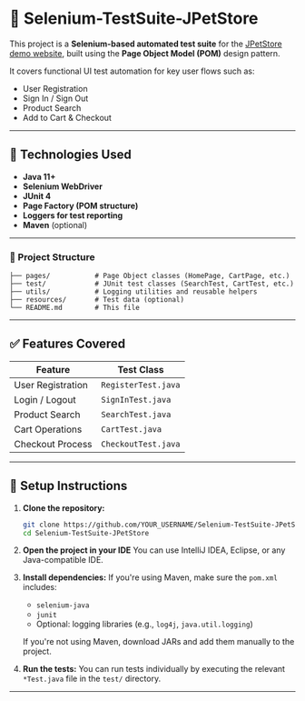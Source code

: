 # 🧪 Selenium-TestSuite-JPetStore

This project is a **Selenium-based automated test suite** for the [JPetStore demo website](https://jpetstore.aspectran.com/), built using the **Page Object Model (POM)** design pattern.

It covers functional UI test automation for key user flows such as:
- User Registration
- Sign In / Sign Out
- Product Search
- Add to Cart & Checkout

---

## 🚀 Technologies Used

- **Java 11+**
- **Selenium WebDriver**
- **JUnit 4**
- **Page Factory (POM structure)**
- **Loggers for test reporting**
- **Maven** (optional)

---

### 📁 Project Structure

```plaintext
├── pages/           # Page Object classes (HomePage, CartPage, etc.)
├── test/            # JUnit test classes (SearchTest, CartTest, etc.)
├── utils/           # Logging utilities and reusable helpers
├── resources/       # Test data (optional)
└── README.md        # This file
````

---

## ✅ Features Covered

| Feature           | Test Class          |
| ----------------- | ------------------- |
| User Registration | `RegisterTest.java` |
| Login / Logout    | `SignInTest.java`   |
| Product Search    | `SearchTest.java`   |
| Cart Operations   | `CartTest.java`     |
| Checkout Process  | `CheckoutTest.java` |

---

## 🔧 Setup Instructions

1. **Clone the repository:**

   ```bash
   git clone https://github.com/YOUR_USERNAME/Selenium-TestSuite-JPetStore.git
   cd Selenium-TestSuite-JPetStore
   ```

2. **Open the project in your IDE**
   You can use IntelliJ IDEA, Eclipse, or any Java-compatible IDE.

3. **Install dependencies:**
   If you're using Maven, make sure the `pom.xml` includes:

   * `selenium-java`
   * `junit`
   * Optional: logging libraries (e.g., `log4j`, `java.util.logging`)

   If you're not using Maven, download JARs and add them manually to the project.

4. **Run the tests:**
   You can run tests individually by executing the relevant `*Test.java` file in the `test/` directory.

---


